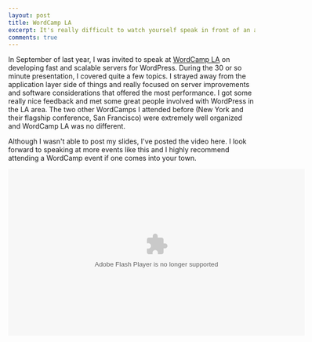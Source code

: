 ```yaml
---
layout: post
title: WordCamp LA
excerpt: It's really difficult to watch yourself speak in front of an audience. Yes, I really look and talk just like that.
comments: true
---
```


In September of last year, I was invited to speak at <a href="http://2010.wordcamp.la/" target="_blank" rel="external">WordCamp LA</a> on developing fast and scalable servers for WordPress. During the 30 or so minute presentation, I covered quite a few topics. I strayed away from the application layer side of things and really focused on server improvements and software considerations that offered the most performance. I got some really nice feedback and met some great people involved with WordPress in the LA area. The two other WordCamps I attended before (New York and their flagship conference, San Francisco) were extremely well organized and WordCamp LA was no different.

Although I wasn't able to post my slides, I've posted the video here. I look forward to speaking at more events like this and I highly recommend attending a WordCamp event if one comes into your town.

<div class="video"><embed type="application/x-shockwave-flash" src="http://s0.videopress.com/player.swf?v=1.02" width="605" height="340" wmode="transparent" seamlesstabbing="true" allowfullscreen="true" allowscriptaccess="always" overstretch="true" flashvars="guid=lIU6iZt4" /></div><br>